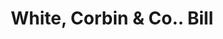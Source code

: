 ---
doi: 10.7916/D8835403
date_other: '1880'
date_other_textual: 1880-1889
form: printed ephemera
genre:
- Invoices
name:
- White, Corbin & Co.
object_in_context_url: https://biggert.cul.columbia.edu/items/view/ave_biggert_00095
subject_hierarchical_geographic:
- Rockville, Connecticut, United States
subject_name:
- White, Corbin & Co.
title: White, Corbin & Co.. Bill
sort_title: White, Corbin & Co.. Bill
call_number: ave_biggert_00095
coordinates:
- 41.8673,-72.4483
pid: ave_biggert_00095
identifiers: ave_biggert_00095
thumbnail: https://derivativo-2.library.columbia.edu/iiif/2/ldpd:342903/full/!256,256/0/native.jpg
permalink: /biggert/ave_biggert_00095/
layout: iiif-image-page
---